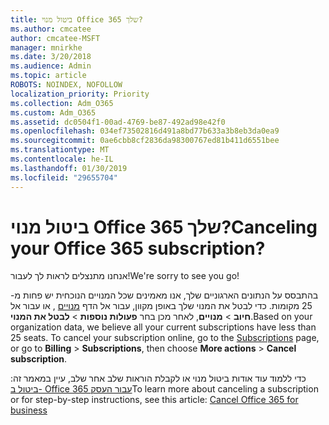 ```yaml
---
title: ביטול מנוי Office 365 שלך?
ms.author: cmcatee
author: cmcatee-MSFT
manager: mnirkhe
ms.date: 3/20/2018
ms.audience: Admin
ms.topic: article
ROBOTS: NOINDEX, NOFOLLOW
localization_priority: Priority
ms.collection: Adm_O365
ms.custom: Adm_O365
ms.assetid: dc0504f1-00ad-4769-be87-492ad98e42f0
ms.openlocfilehash: 034ef73502816d491a8bd77b633a3b8eb3da0ea9
ms.sourcegitcommit: 0ae6cbb8cf2836da98300767ed81b411d6551bee
ms.translationtype: MT
ms.contentlocale: he-IL
ms.lasthandoff: 01/30/2019
ms.locfileid: "29655704"
---
```

# <a name="canceling-your-office-365-subscription"></a><span data-ttu-id="aac54-102">ביטול מנוי Office 365 שלך?</span><span class="sxs-lookup"><span data-stu-id="aac54-102">Canceling your Office 365 subscription?</span></span>

<span data-ttu-id="aac54-103">אנחנו מתנצלים לראות לך לעבור!</span><span class="sxs-lookup"><span data-stu-id="aac54-103">We're sorry to see you go!</span></span> 
  
<span data-ttu-id="aac54-p101">בהתבסס על הנתונים הארגוניים שלך, אנו מאמינים שכל המנויים הנוכחית יש פחות מ- 25 מקומות. כדי לבטל את המנוי שלך באופן מקוון, עבור אל הדף [מנויים](https://go.microsoft.com/fwlink/p/?linkid=842054) , או עבור אל **חיוב** \> **מנויים**, לאחר מכן בחר **פעולות נוספות** \> **לבטל את המנוי**.</span><span class="sxs-lookup"><span data-stu-id="aac54-p101">Based on your organization data, we believe all your current subscriptions have less than 25 seats. To cancel your subscription online, go to the [Subscriptions](https://go.microsoft.com/fwlink/p/?linkid=842054) page, or go to **Billing** \> **Subscriptions**, then choose **More actions** \> **Cancel subscription**.</span></span>
  
<span data-ttu-id="aac54-106">כדי ללמוד עוד אודות ביטול מנוי או לקבלת הוראות שלב אחר שלב, עיין במאמר זה: [ביטול ב- Office 365 עבור העסק](https://support.office.com/article/b1bc0bef-4608-4601-813a-cdd9f746709a)</span><span class="sxs-lookup"><span data-stu-id="aac54-106">To learn more about canceling a subscription or for step-by-step instructions, see this article: [Cancel Office 365 for business](https://support.office.com/article/b1bc0bef-4608-4601-813a-cdd9f746709a)</span></span>
  

